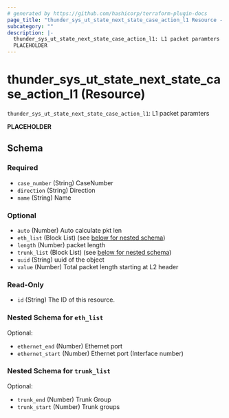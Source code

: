 ```yaml
---
# generated by https://github.com/hashicorp/terraform-plugin-docs
page_title: "thunder_sys_ut_state_next_state_case_action_l1 Resource - terraform-provider-thunder"
subcategory: ""
description: |-
  thunder_sys_ut_state_next_state_case_action_l1: L1 packet paramters
  PLACEHOLDER
---
```


# thunder_sys_ut_state_next_state_case_action_l1 (Resource)

`thunder_sys_ut_state_next_state_case_action_l1`: L1 packet paramters

__PLACEHOLDER__



<!-- schema generated by tfplugindocs -->
## Schema

### Required

- `case_number` (String) CaseNumber
- `direction` (String) Direction
- `name` (String) Name

### Optional

- `auto` (Number) Auto calculate pkt len
- `eth_list` (Block List) (see [below for nested schema](#nestedblock--eth_list))
- `length` (Number) packet length
- `trunk_list` (Block List) (see [below for nested schema](#nestedblock--trunk_list))
- `uuid` (String) uuid of the object
- `value` (Number) Total packet length starting at L2 header

### Read-Only

- `id` (String) The ID of this resource.

<a id="nestedblock--eth_list"></a>
### Nested Schema for `eth_list`

Optional:

- `ethernet_end` (Number) Ethernet port
- `ethernet_start` (Number) Ethernet port (Interface number)


<a id="nestedblock--trunk_list"></a>
### Nested Schema for `trunk_list`

Optional:

- `trunk_end` (Number) Trunk Group
- `trunk_start` (Number) Trunk groups


